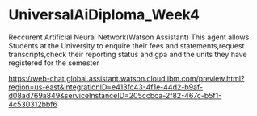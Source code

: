 # UniversalAiDiploma_Week4
Reccurent Artificial Neural Network(Watson Assistant)
This agent allows Students at the University to enquire their fees and statements,request transcripts,check their reporting status and gpa and the units they have registered for the semester

https://web-chat.global.assistant.watson.cloud.ibm.com/preview.html?region=us-east&integrationID=e413fc43-4f1e-44d2-b9af-d08ad769a849&serviceInstanceID=205ccbca-2f82-467c-b5f1-4c530312bbf6

